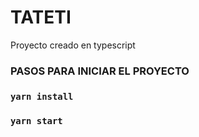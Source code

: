 # TATETI

Proyecto creado en typescript

### PASOS PARA INICIAR EL PROYECTO

### `yarn install`

### `yarn start`
